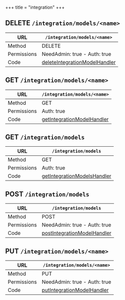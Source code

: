 +++
title = "integration"
+++


## DELETE `/integration/models/<name>`

URL         | **`/integration/models/<name>`**
----------- |----------
Method      | DELETE     
Permissions |  NeedAdmin: true -  Auth: true
Code        | [deleteIntegrationModelHandler](https://github.com/ovh/cds/search?q=%22func+%28api+*API%29+deleteIntegrationModelHandler%22)
    









## GET `/integration/models/<name>`

URL         | **`/integration/models/<name>`**
----------- |----------
Method      | GET     
Permissions |  Auth: true
Code        | [getIntegrationModelHandler](https://github.com/ovh/cds/search?q=%22func+%28api+*API%29+getIntegrationModelHandler%22)
    









## GET `/integration/models`

URL         | **`/integration/models`**
----------- |----------
Method      | GET     
Permissions |  Auth: true
Code        | [getIntegrationModelsHandler](https://github.com/ovh/cds/search?q=%22func+%28api+*API%29+getIntegrationModelsHandler%22)
    









## POST `/integration/models`

URL         | **`/integration/models`**
----------- |----------
Method      | POST     
Permissions |  NeedAdmin: true -  Auth: true
Code        | [postIntegrationModelHandler](https://github.com/ovh/cds/search?q=%22func+%28api+*API%29+postIntegrationModelHandler%22)
    









## PUT `/integration/models/<name>`

URL         | **`/integration/models/<name>`**
----------- |----------
Method      | PUT     
Permissions |  NeedAdmin: true -  Auth: true
Code        | [putIntegrationModelHandler](https://github.com/ovh/cds/search?q=%22func+%28api+*API%29+putIntegrationModelHandler%22)
    









